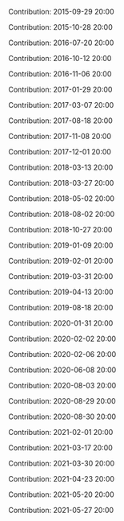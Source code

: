Contribution: 2015-09-29 20:00

Contribution: 2015-10-28 20:00

Contribution: 2016-07-20 20:00

Contribution: 2016-10-12 20:00

Contribution: 2016-11-06 20:00

Contribution: 2017-01-29 20:00

Contribution: 2017-03-07 20:00

Contribution: 2017-08-18 20:00

Contribution: 2017-11-08 20:00

Contribution: 2017-12-01 20:00

Contribution: 2018-03-13 20:00

Contribution: 2018-03-27 20:00

Contribution: 2018-05-02 20:00

Contribution: 2018-08-02 20:00

Contribution: 2018-10-27 20:00

Contribution: 2019-01-09 20:00

Contribution: 2019-02-01 20:00

Contribution: 2019-03-31 20:00

Contribution: 2019-04-13 20:00

Contribution: 2019-08-18 20:00

Contribution: 2020-01-31 20:00

Contribution: 2020-02-02 20:00

Contribution: 2020-02-06 20:00

Contribution: 2020-06-08 20:00

Contribution: 2020-08-03 20:00

Contribution: 2020-08-29 20:00

Contribution: 2020-08-30 20:00

Contribution: 2021-02-01 20:00

Contribution: 2021-03-17 20:00

Contribution: 2021-03-30 20:00

Contribution: 2021-04-23 20:00

Contribution: 2021-05-20 20:00

Contribution: 2021-05-27 20:00

